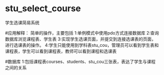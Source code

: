 # stu_select_course
学生选课简易系统

#应用解释：
简单的操作，主要包括 
1:单例模式中使用pdo方式连接数据库
2:查询数据库浏览课程表、学生表
3:实现学生选课页面，并提交到连接选课表的页面，进行选课表的操作。
4:学生只能使用到学科表stu_cou，管理员可以看到学生表和课程表，学生可以看到课程表，教师可以看到课程和选课表

#数据库
1:包括课程表courses、students、stu_cou三张表，表达了学生与课程之间的关系
